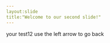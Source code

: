 ```yaml
---
layout:slide
title:"Welcome to our second slide!"
---
```

your test12
use the left arrow to go back
